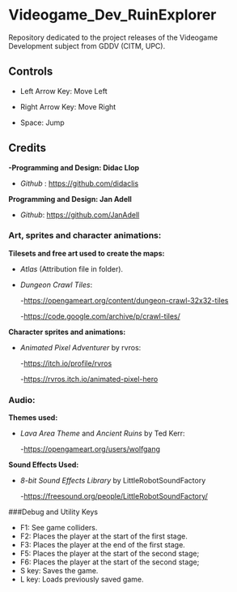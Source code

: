 # Videogame_Dev_RuinExplorer
Repository dedicated to the project releases of the Videogame Development subject from GDDV (CITM, UPC).



## Controls

* Left Arrow Key: Move Left

* Right Arrow Key: Move Right

* Space: Jump



## Credits

**-Programming and Design: Didac Llop**

* *Github* : https://github.com/didaclis

**Programming and Design: Jan Adell**

* *Github*: https://github.com/JanAdell

### Art, sprites and character animations:

**Tilesets and free art used to create the maps:**

* *Atlas* (Attribution file in folder).

* *Dungeon Crawl Tiles*:

  -https://opengameart.org/content/dungeon-crawl-32x32-tiles

	-https://code.google.com/archive/p/crawl-tiles/

**Character sprites and animations:**

* *Animated Pixel Adventurer* by rvros:

	-https://itch.io/profile/rvros

	-https://rvros.itch.io/animated-pixel-hero

### Audio:

**Themes used:**

* *Lava Area Theme* and *Ancient Ruins* by Ted Kerr: 

  -https://opengameart.org/users/wolfgang



**Sound Effects Used:**

* *8-bit Sound Effects Library* by LittleRobotSoundFactory

  -https://freesound.org/people/LittleRobotSoundFactory/
  

###Debug and Utility Keys

* F1: See game colliders.
* F2: Places the player at the start of the first stage.
* F3: Places the player at the end of the first stage.
* F5: Places the player at the start of the second stage;
* F6: Places the player at the start of the second stage;
* S key: Saves the game.
* L key: Loads previously saved game.

